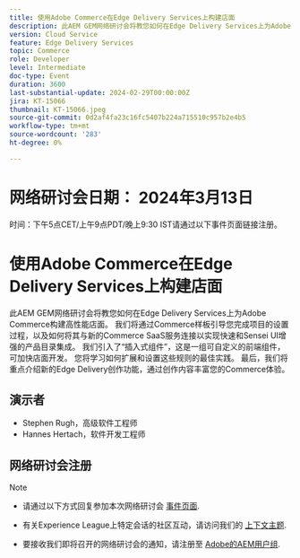 ```yaml
---
title: 使用Adobe Commerce在Edge Delivery Services上构建店面
description: 此AEM GEM网络研讨会将教您如何在Edge Delivery Services上为Adobe Commerce构建高性能店面。 我们将通过Commerce样板引导您完成项目的设置过程，以及如何将其与新的Commerce SaaS服务连接以实现快速和Sensei UI增强的产品目录集成。 我们引入了“插入式组件”，这是一组可自定义的前端组件，可加快店面开发。 您将学习如何扩展和设置这些规则的最佳实践。 最后，我们将重点介绍新的Edge Delivery创作功能，通过创作内容丰富您的Commerce体验。
version: Cloud Service
feature: Edge Delivery Services
topic: Commerce
role: Developer
level: Intermediate
doc-type: Event
duration: 3600
last-substantial-update: 2024-02-29T00:00:00Z
jira: KT-15066
thumbnail: KT-15066.jpeg
source-git-commit: 0d2af4fa23c16fc5407b224a715510c957b2e4b5
workflow-type: tm+mt
source-wordcount: '283'
ht-degree: 0%

---
```



# 网络研讨会日期： 2024年3月13日
时间：下午5点CET/上午9点PDT/晚上9:30 IST请通过以下事件页面链接注册。

# 使用Adobe Commerce在Edge Delivery Services上构建店面

此AEM GEM网络研讨会将教您如何在Edge Delivery Services上为Adobe Commerce构建高性能店面。 我们将通过Commerce样板引导您完成项目的设置过程，以及如何将其与新的Commerce SaaS服务连接以实现快速和Sensei UI增强的产品目录集成。 我们引入了“插入式组件”，这是一组可自定义的前端组件，可加快店面开发。 您将学习如何扩展和设置这些规则的最佳实践。 最后，我们将重点介绍新的Edge Delivery创作功能，通过创作内容丰富您的Commerce体验。

## 演示者

* Stephen Rugh，高级软件工程师
* Hannes Hertach，软件开发工程师

## 网络研讨会注册

>[!NOTE]
>
>* 请通过以下方式回复参加本次网络研讨会 [事件页面](https://adobe.ly/48cmKCV).
> 
>* 有关Experience League上特定会话的社区互动，请访问我们的 [上下文主题](https://adobe.ly/48m4dEm).
>
>* 要接收我们即将召开的网络研讨会的通知，请注册至 [Adobe的AEM用户组](https://aem-augs.adobe.com/).
